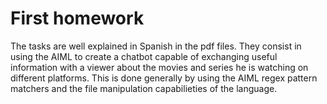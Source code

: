 # First homework
The tasks are well explained in Spanish in the pdf files. 
They consist in using the AIML to create a chatbot capable of exchanging useful information with a viewer about the movies and series he is watching on different platforms.
This is done generally by using the AIML regex pattern matchers and the file manipulation capabilieties of the language.
